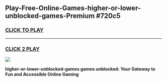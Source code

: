 
## Play-Free-Online-Games-higher-or-lower-unblocked-games-Premium #720c5
<h3>
<a href="https://premium.freeplayer.one?title=higher-or-lower-unblocked-games&ref=8M">CLICK TO PLAY</a></h3>
<hr>

<h3>
<a href="https://premium.freeplayer.one?title=higher-or-lower-unblocked-games&ref=8M">CLICK 2 PLAY</a>
  
</h3>

<a href="https://premium.freeplayer.one?title=higher-or-lower-unblocked-games&ref=8M"><img src="https://clearcache.store/games.png"></a>


**higher-or-lower-unblocked-games games unblocked: Your Gateway to Fun and Accessible Online Gaming**
